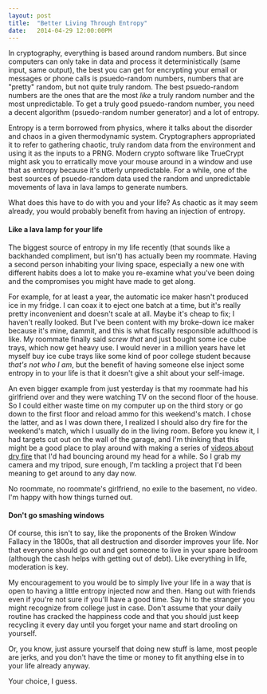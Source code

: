 ```yaml
---
layout: post
title:  "Better Living Through Entropy"
date:   2014-04-29 12:00:00PM
---
```


In cryptography, everything is based around random numbers. But since computers can only take in data and process it deterministically (same input, same output), the best you can get for encrypting your email or messages or phone calls is psuedo-random numbers, numbers that are "pretty" random, but not quite truly random. The best psuedo-random numbers are the ones that are the most *like* a truly random number and the most unpredictable. To get a truly good psuedo-random number, you need a decent algorithm (psuedo-random number generator) and a lot of entropy.

Entropy is a term borrowed from physics, where it talks about the disorder and chaos in a given thermodynamic system. Cryptographers appropriated it to refer to gathering chaotic, truly random data from the environment and using it as the inputs to a PRNG. Modern crypto software like TrueCrypt might ask you to erratically move your mouse around in a window and use that as entropy because it's utterly unpredictable. For a while, one of the best sources of psuedo-random data used the random and unpredictable movements of lava in lava lamps to generate numbers.

What does this have to do with you and your life? As chaotic as it may seem already, you would probably benefit from having an injection of entropy.

#### Like a lava lamp for your life

The biggest source of entropy in my life recently (that sounds like a backhanded compliment, but isn't) has actually been my roommate. Having a second person inhabiting your living space, especially a new one with different habits does a lot to make you re-examine what you've been doing and the compromises you might have made to get along.

For example, for at least a year, the automatic ice maker hasn't produced ice in my fridge. I can coax it to eject one batch at a time, but it's really pretty inconvenient and doesn't scale at all. Maybe it's cheap to fix; I haven't really looked. But I've been content with my broke-down ice maker because it's mine, dammit, and this is what fiscally responsible adulthood is like. My roommate finally said *screw that* and just bought some ice cube trays, which now get heavy use. I would never in a million years have let myself buy ice cube trays like some kind of poor college student because *that's not who I am*, but the benefit of having someone else inject some entropy in to your life is that it doesn't give a shit about your self-image.

An even bigger example from just yesterday is that my roommate had his girlfriend over and they were watching TV on the second floor of the house. So I could either waste time on my computer up on the third story or go down to the first floor and reload ammo for this weekend's match. I chose the latter, and as I was down there, I realized I should also dry fire for the weekend's match, which I usually do in the living room. Before you knew it, I had targets cut out on the wall of the garage, and I'm thinking that this might be a good place to play around with making a series of [videos about dry fire](https://www.youtube.com/watch?v=Vj9tjZTZt3A) that I'd had bouncing around my head for a while. So I grab my camera and my tripod, sure enough, I'm tackling a project that I'd been meaning to get around to any day now.

No roommate, no roommate's girlfriend, no exile to the basement, no video. I'm happy with how things turned out.

#### Don't go smashing windows

Of course, this isn't to say, like the proponents of the Broken Window Fallacy in the 1800s, that all destruction and disorder improves your life. Nor that everyone should go out and get someone to live in your spare bedroom (although the cash helps with getting out of debt). Like everything in life, moderation is key.

My encouragement to you would be to simply live your life in a way that is open to having a little entropy injected now and then. Hang out with friends even if you're not sure if you'll have a good time. Say hi to the stranger you might recognize from college just in case. Don't assume that your daily routine has cracked the happiness code and that you should just keep recycling it every day until you forget your name and start drooling on yourself.

Or, you know, just assure yourself that doing new stuff is lame, most people are jerks, and you don't have the time or money to fit anything else in to your life already anyway.

Your choice, I guess.
